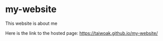 # my-website
This website is about me

Here is the link to the hosted page:
https://taiwoak.github.io/my-website/
